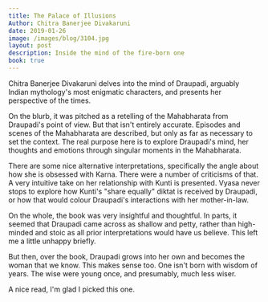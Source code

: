 ```yaml
---
title: The Palace of Illusions
Author: Chitra Banerjee Divakaruni
date: 2019-01-26
image: /images/blog/3104.jpg
layout: post
description: Inside the mind of the fire-born one
book: true
---
```


Chitra Banerjee Divakaruni delves into the mind of Draupadi, arguably Indian mythology's most enigmatic characters, and presents her perspective of the times.

On the blurb, it was pitched as a retelling of the Mahabharata from Draupadi's point of view. But that isn't entirely accurate. Episodes and scenes of the Mahabharata are described, but only as far as necessary to set the context. The real purpose here is to explore Draupadi's mind, her thoughts and emotions through singular moments in the Mahabharata.

There are some nice alternative interpretations, specifically the angle about how she is obsessed with Karna. There were a number of criticisms of that. A very intuitive take on her relationship with Kunti is presented. Vyasa never stops to explore how Kunti's "share equally" diktat is received by Draupadi, or how that would colour Draupadi's interactions with her mother-in-law.

On the whole, the book was very insightful and thoughtful. In parts, it seemed that Draupadi came across as shallow and petty, rather than high-minded and stoic as all prior interpretations would have us believe. This left me a little unhappy briefly.

But then, over the book, Draupadi grows into her own and becomes the woman that we know. This makes sense too. One isn't born with wisdom of years. The wise were young once, and presumably, much less wiser.

A nice read, I'm glad I picked this one.
